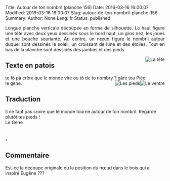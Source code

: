 Title: Autour de ton nombril (planche 156)
Date: 2016-03-16 16:00:07
Modified: 2016-03-16 16:00:07
Slug: autour-de-ton-nombril-planche-156
Summary: 
Author: None
Lang: fr
Status: published

<p style="text-align:justify;">Longue planche verticale découpée en forme de silhouette. Le haut figure une tête avec deux yeux dessinés sous le bord haut, un gros nez, les joues et une bouche souriante. Au centre, un nœud figure le nombril autour duquel sont dessinés le soleil, un croissant de lune et des étoiles. Tout en bas de la planche sont dessinés des jambes et des pieds.</p>
<img style="float: left;" alt="" src="{static}/images/planche_156.png">
<img style="float: right;" alt="La tête" src="{static}/images/planche_156_detail_tete.png">

## Texte en patois
te fô pà crère que le monde vire ou tô de to nombry ? gàre tou Piéd   	
   le  gène.
<img style="float: right;" alt="Le ventre" src="{static}/images/planche_156_detail_dessin_nombril.png">
<img style="float: right;" alt="Les pieds" src="{static}/images/planche_156_detail_pieds.png">

## Traduction
Il ne faut pas croire que le monde tourne autour de ton nombril.  Regarde plutôt tes pieds !       
 Le Gène

## .

## Commentaire
Est-ce la découpe originale ou la position du nœud dans le bois qui a inspiré Eugène ???



